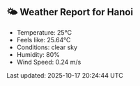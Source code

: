 <!-- WEATHER-START -->
## 🌤 Weather Report for Hanoi

- Temperature: 25°C
- Feels like: 25.64°C
- Conditions: clear sky
- Humidity: 80%
- Wind Speed: 0.24 m/s

Last updated: 2025-10-17 20:24:44 UTC
<!-- WEATHER-END -->

